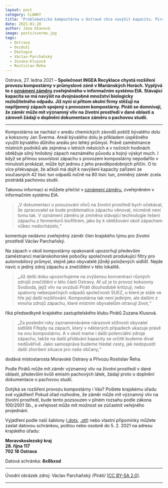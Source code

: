 ```yaml
---
layout: post
category: CLANKY
title: 'Problematická kompostárna v Ostravě chce navýšit kapacitu. Piráti požadují plnohodnotné posouzení záměru, pachovou studii a veřejné projednání.'
date: 2021-01-28
author: Jana Ožanová
image: posts/sverma.jpg
tags:
  - Ostrava
  - Ovzduší
  - Ekologie
  - Václav-Parchaňský
  - Zuzana-Klusová
  - Rostislav-Řeha
---
```


Ostrava, 27. ledna 2021 – **Společnost INGEA Recyklace chystá rozšíření provozu kompostárny v průmyslové zóně v Mariánských Horách. Vyplývá to z [oznámení záměru](https://portal.cenia.cz/eiasea/detail/EIA_MSK2212 "Informační systém EIA: Závod společnosti INGEA recyklace, s.r.o.") zveřejněného v informačním systému EIA. Stávající kapacita se má navýšit na dvojnásobné množství biologicky rozložitelného odpadu. Již nyní si přitom okolní firmy stěžují na nepříjemný zápach spojený s provozem kompostárny. Piráti se domnívají, že záměr může mít významný vliv na životní prostředí v dané oblasti a zároveň žádají o doplnění dokumentace záměru o pachovou studii.**

<hr />

Kompostárna se nachází v areálu chemických závodů poblíž bývalého dolu a koksovny Jan Šverma. Areál bývalého dolu je příkladem úspěšného využití bývalého důlního areálu pro lehký průmysl. Právě zaměstnance místních podniků ale zejména v letních měsících a v nočních hodinách obtěžuje silný hnilobný zápach neznámého původu a hojný výskyt much. I když se přímou souvislost zápachu  s provozem kompostárny nepodařilo v minulosti prokázat, může být jednou z jeho pravděpodobných příčin. O to více překvapuje, že ačkoli má dojít k navýšení kapacity zařízení ze současných 42 tisíc tun odpadů ročně na 80 tisíc tun, zmíněný záměr zcela postrádá pachovou studii.

Takovou informaci si můžete přečíst v [oznámení záměru](https://portal.cenia.cz/eiasea/detail/EIA_MSK2212 "Informační systém EIA: Závod společnosti INGEA recyklace, s.r.o."), zveřejněném v informačním systému EIA.

> „V dokumentaci o posuzování vlivů na životní prostředí bych očekával, že zpracovatel se bude problematice zápachu věnovat, nicméně není tomu tak. V oznámení záměru je zmíněna stávající technologie řešení zápachu z fermentorů biofiltrem, jako by k obtěžování okolí zápachem vůbec nedocházelo,“

komentuje nedávno zveřejněný záměr člen krajského týmu pro životní prostředí Václav Parchaňský.  

Na zápach v okolí kompostárny opakovaně upozorňují především zaměstnanci mariánskohorské pobočky společnosti produkující filtry pro automobilový průmysl, stejně jako obyvatelé jižněji položených sídlišť. Nejde navíc o jediný zdroj zápachu a znečištění v této lokalitě.

> „Již delší dobu upozorňujeme na zvýšenou koncentraci různých zdrojů znečištění v této části Ostravy. Ať už je to provoz koksovny Svoboda, jejíž vliv na ovzduší Piráti dlouhodobě kritizují, nebo spalovny nebezpečných odpadů společnosti SUEZ, u které je stále ve hře její další rozšiřování. Kompostárna tak není jediným, ale dalším z mnoha zdrojů zápachu, které místním obyvatelům otravují život,“

říká předsedkyně krajského zastupitelského klubu Pirátů Zuzana Klusová.

> „Za poslední roky zaznamenáváme nárazové stížnosti obyvatel sídliště Fifejdy na zápach, který v některých případech ukazuje právě na onu kompostárnu. A v okolí mame i další potenciální zdroje zápachu, takže na další přidávání kapacity se určitě budeme dívat nedůvěřivě. Jako samospráva budeme hledat cesty, jak nedopustit další zhoršení situace pro naše občany,“

dodává místostarosta Moravské Ostravy a Přívozu Rostislav Řeha.

Podle Pirátů může mít záměr významný vliv na životní prostředí v dané oblasti, především kvůli emisím pachových látek, žádají proto o doplnění dokumentace o pachovou studii.

Dotýká se rozšíření provozu kompostárny i Vás? Pošlete krajskému úřadu své vyjádření! Pokud úřad rozhodne, že záměr může mít významný vliv na životní prostředí, bude tento pozsouzen v plném rozsahu podle zákona 100/2001 Sb., a veřejnost může mít možnost se zúčastnit veřejného projednání.

Vyjádření podle naší šablony ([.dotx](https://a.pirati.cz/msk/doc/kompostarna-sablona.dotx "Šablona: Vyjádření k oznámení „Závod společnosti INGEA recyklace, s.r.o.“ (Microsoft Office)"), [.ott](https://a.pirati.cz/msk/doc/kompostarna-sablona.ott "Šablona: Vyjádření k oznámení „Závod společnosti INGEA recyklace, s.r.o.“ (OpenDocument)")) nebo vlastní připomínky můžete zaslat datovou schránkou, poštou nebo osobně do 5. 2. 2021 na adresu krajského úřadu:

**Moravskoslezský kraj**  
**28. října 117**  
**702 18 Ostrava**

Datová schránka: **8x6bxsd**

---

Úvodní obrázek zdroj: Václav Parchaňský /Piráti/ \[[CC BY-SA 2.0](https://creativecommons.org/licenses/by-sa/2.0/deed.cs)\].

- - -
